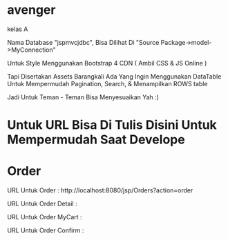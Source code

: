 # avenger
kelas A

Nama Database "jspmvcjdbc", Bisa Dilihat Di "Source Package->model->MyConnection"

Untuk Style Menggunakan Bootstrap 4 CDN ( Ambil CSS & JS Online )

Tapi Disertakan Assets Barangkali Ada Yang Ingin Menggunakan DataTable Untuk Mempermudah Pagination, Search, & Menampilkan ROWS table

Jadi Untuk Teman - Teman Bisa Menyesuaikan Yah :)

# Untuk URL Bisa Di Tulis Disini Untuk Mempermudah Saat Develope

# Order
URL Untuk Order         : http://localhost:8080/jsp/Orders?action=order

URL Untuk Order Detail  :

URL Untuk Order MyCart  :

URL Untuk Order Confirm :
